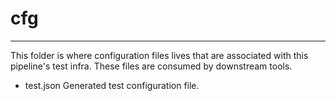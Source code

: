 # cfg
---------------------------------------------------------------
This folder is where configuration files lives that are
associated with this pipeline's test infra. These files are
consumed by downstream tools.

  - test.json    Generated test configuration file.
